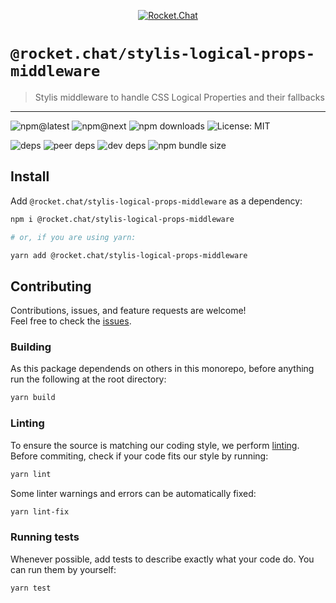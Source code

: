 <!--header-->

<p align="center">
  <a href="https://rocket.chat" title="Rocket.Chat">
    <img src="https://github.com/RocketChat/Rocket.Chat.Artwork/raw/master/Logos/2020/png/logo-horizontal-red.png" alt="Rocket.Chat" />
  </a>
</p>

# `@rocket.chat/stylis-logical-props-middleware`

> Stylis middleware to handle CSS Logical Properties and their fallbacks

---

![npm@latest](https://img.shields.io/npm/v/@rocket.chat/stylis-logical-props-middleware/latest?style=flat-square) ![npm@next](https://img.shields.io/npm/v/@rocket.chat/stylis-logical-props-middleware/next?style=flat-square) ![npm downloads](https://img.shields.io/npm/dw/@rocket.chat/stylis-logical-props-middleware?style=flat-square) ![License: MIT](https://img.shields.io/npm/l/@rocket.chat/stylis-logical-props-middleware?style=flat-square)

![deps](https://img.shields.io/david/RocketChat/Rocket.Chat.Fuselage?path=packages%2Fstylis-logical-props-middleware&style=flat-square) ![peer deps](https://img.shields.io/david/peer/RocketChat/Rocket.Chat.Fuselage?path=packages%2Fstylis-logical-props-middleware&style=flat-square) ![dev deps](https://img.shields.io/david/dev/RocketChat/Rocket.Chat.Fuselage?path=packages%2Fstylis-logical-props-middleware&style=flat-square) ![npm bundle size](https://img.shields.io/bundlephobia/min/@rocket.chat/stylis-logical-props-middleware?style=flat-square)

<!--/header-->

## Install

<!--install-->

Add `@rocket.chat/stylis-logical-props-middleware` as a dependency:

```sh
npm i @rocket.chat/stylis-logical-props-middleware

# or, if you are using yarn:

yarn add @rocket.chat/stylis-logical-props-middleware
```

<!--/install-->

## Contributing

<!--contributing(msg)-->

Contributions, issues, and feature requests are welcome!<br />
Feel free to check the [issues](https://github.com/RocketChat/Rocket.Chat.Fuselage/issues).

<!--/contributing(msg)-->

### Building

As this package dependends on others in this monorepo, before anything run the following at the root directory:

<!--yarn(build)-->

```sh
yarn build
```

<!--/yarn(build)-->

### Linting

To ensure the source is matching our coding style, we perform [linting](<https://en.wikipedia.org/wiki/Lint_(software)>).
Before commiting, check if your code fits our style by running:

<!--yarn(lint)-->

```sh
yarn lint
```

<!--/yarn(lint)-->

Some linter warnings and errors can be automatically fixed:

<!--yarn(lint-fix)-->

```sh
yarn lint-fix
```

<!--/yarn(lint-fix)-->

### Running tests

Whenever possible, add tests to describe exactly what your code do. You can run them by yourself:

<!--yarn(test)-->

```sh
yarn test
```

<!--/yarn(test)-->
